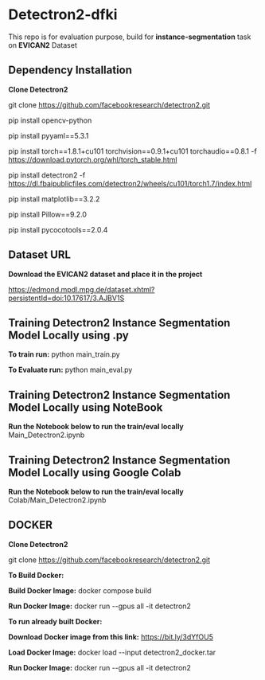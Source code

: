 # Detectron2-dfki
This repo is for evaluation purpose, build for **instance-segmentation** task on **EVICAN2** Dataset



##  Dependency Installation

**Clone Detectron2**

git clone https://github.com/facebookresearch/detectron2.git

pip install opencv-python

pip install pyyaml==5.3.1

pip install torch==1.8.1+cu101 torchvision==0.9.1+cu101 torchaudio==0.8.1 -f https://download.pytorch.org/whl/torch_stable.html

pip install detectron2 -f https://dl.fbaipublicfiles.com/detectron2/wheels/cu101/torch1.7/index.html

pip install matplotlib==3.2.2

pip install Pillow==9.2.0

pip install pycocotools==2.0.4

##  Dataset URL

**Download the EVICAN2 dataset and place it in the project**

https://edmond.mpdl.mpg.de/dataset.xhtml?persistentId=doi:10.17617/3.AJBV1S



##  Training Detectron2 Instance Segmentation Model Locally using .py

**To train run:** 
python main_train.py

**To Evaluate run:**
python main_eval.py


##  Training Detectron2 Instance Segmentation Model Locally using NoteBook

**Run the Notebook below to run the train/eval locally**
Main_Detectron2.ipynb


##  Training Detectron2 Instance Segmentation Model Locally using Google Colab

**Run the Notebook below to run the train/eval locally**
Colab/Main_Detectron2.ipynb



##  DOCKER

**Clone Detectron2**

git clone https://github.com/facebookresearch/detectron2.git

**To Build Docker:**

**Build Docker Image:** docker compose build

**Run Docker Image:** docker run --gpus all -it detectron2

**To run already built Docker:**

**Download Docker image from this link:** https://bit.ly/3dYfOU5

**Load Docker Image:** docker load --input detectron2_docker.tar

**Run Docker Image:** docker run --gpus all -it detectron2






